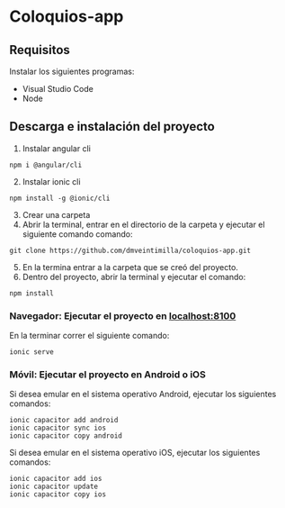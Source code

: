 # Coloquios-app
## Requisitos 
Instalar los siguientes programas:
* Visual Studio Code
* Node

## Descarga e instalación del proyecto
1. Instalar angular cli
```
npm i @angular/cli
```
2. Instalar ionic cli
```
npm install -g @ionic/cli
```
3. Crear una carpeta
4. Abrir la terminal, entrar en el directorio de la carpeta y ejecutar el siguiente comando comando:
```
git clone https://github.com/dmveintimilla/coloquios-app.git
```
5. En la termina entrar a la carpeta que se creó del proyecto.
6. Dentro del proyecto, abrir la terminal y ejecutar el comando:
```
npm install
```
### Navegador: Ejecutar el proyecto en [localhost:8100](http://localhost:8100/)
En la terminar correr el siguiente comando:
```
ionic serve
```
### Móvil: Ejecutar el proyecto en Android o iOS
Si desea emular en el sistema operativo Android, ejecutar los siguientes comandos:
```
ionic capacitor add android
ionic capacitor sync ios
ionic capacitor copy android
```
Si desea emular en el sistema operativo iOS, ejecutar los siguientes comandos:
```
ionic capacitor add ios
ionic capacitor update
ionic capacitor copy ios
```
